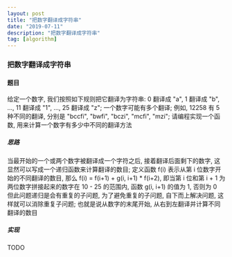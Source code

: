 ```yaml
---
layout: post
title: "把数字翻译成字符串"
date: "2019-07-11"
description: "把数字翻译成字符串"
tag: [algorithm]
---
```


### 把数字翻译成字符串

#### 题目
给定一个数字, 我们按照如下规则把它翻译为字符串: 0 翻译成 "a", 1 翻译成 "b", ..., 11 翻译成 "1", ..., 25 翻译成 "z"; 一个数字可能有多个翻译; 例如, 12258 有 5 种不同的翻译, 分别是 "bccfi", "bwfi", "bczi", "mcfi", "mzi"; 请编程实现一个函数, 用来计算一个数字有多少中不同的翻译方法

##### 思路
当最开始的一个或两个数字被翻译成一个字符之后, 接着翻译后面剩下的数字, 这显然可以写成一个递归函数来计算翻译的数目; 定义函数 f(i) 表示从第 i 位数字开始的不同翻译的数目, 那么 f(i) = f(i+1) + g(i, i+1) * f(i+2), 即当第 i 位和第 i + 1 为两位数字拼接起来的数字在 10 - 25 的范围内, 函数 g(i, i+1) 的值为 1, 否则为 0  
但此问题递归是会有重复的子问题, 为了避免重复的子问题, 自下而上解决问题, 这样就可以消除重复子问题; 也就是说从数字的末尾开始, 从右到左翻译并计算不同翻译的数目

##### 实现
TODO
